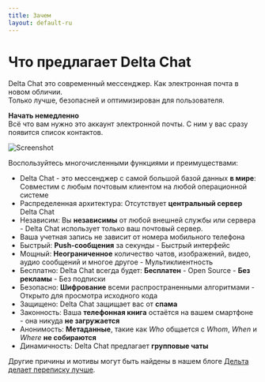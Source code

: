 ```yaml
---
title: Зачем
layout: default-ru
---
```




<!-- GENERATED FILE -- DO NOT EDIT -->



# Что предлагает Delta Chat

Delta Chat это современный мессенджер. Как электронная почта в новом обличии. <br>Только лучше, безопасней и оптимизирован для пользователя.

**Начать немедленно** <br> Всё что вам нужно это аккаунт электронной почты. С ним у вас сразу появится список контактов.

![Screenshot](../assets/features/start-img4.png)

Воспользуйтесь многочисленными функциями и преимуществами:

- Delta Chat - это мессенджер с самой большой базой данных **в мире**: Совместим с любым почтовым клиентом на любой операционной системе
- Распределенная архитектура: Отсутствует **центральный сервер** Delta Chat
- Независим: Вы **независимы** от любой внешней службы или сервера - Delta Chat использует только ваш почтовый сервер.
- Ваша учетная запись не зависит от номера мобильного телефона
- Быстрый: **Push-сообщения** за секунды - Быстрый интерфейс
- Мощный: **Неограниченное** количество чатов, изображений, видео, аудио сообщений и многое другое - Мультиклиентность
- Бесплатно: Delta Chat всегда будет: **Бесплатен** - Open Source - **Без рекламы** - Без подписки
- Безопасно: **Шифрование** всеми распространенными алгоритмами - Открыто для просмотра исходного кода
- Защищено: Delta Chat защищает вас от **спама**
- Законность: Ваша **телефонная книга** остаётся на вашем смартфоне - она ​​никуда **не загружается**
- Анонимость: **Метаданные**, такие как _Who_ общается с _Whom_, _When_ и _Where_ **не собираются**
- Динамичность: Delta Chat предлагает **групповые чаты**


Другие причины и мотивы могут быть найдены в нашем блоге [Дельта делает переписку лучше](https://delta.chat/en/2017-05-31-delta-makes-chatting-better).

